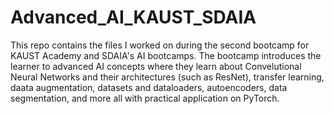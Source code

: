 # Advanced_AI_KAUST_SDAIA
This repo contains the files I worked on during the second bootcamp for KAUST Academy and SDAIA's AI bootcamps. The bootcamp introduces the learner to advanced AI concepts where they learn about Convelutional Neural Networks and their architectures (such as ResNet), transfer learning, daata augmentation, datasets and dataloaders, autoencoders, data segmentation, and more all with practical application on PyTorch.
